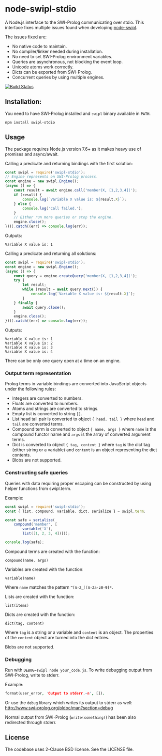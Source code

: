 # node-swipl-stdio

A Node.js interface to the SWI-Prolog communicating over stdio.
This interface fixes multiple issues found when developing [node-swipl][node-swipl].

[node-swipl]:https://github.com/rla/node-swipl

The issues fixed are:

 * No native code to maintain.
 * No compiler/linker needed during installation.
 * No need to set SWI-Prolog environment variables.
 * Queries are asynchronous, not blocking the event loop.
 * Unicode atoms work correctly.
 * Dicts can be exported from SWI-Prolog.
 * Concurrent queries by using multiple engines.

[![Build Status](https://travis-ci.org/rla/node-swipl-stdio.svg?branch=master)](https://travis-ci.org/rla/node-swipl-stdio)

## Installation:

You need to have SWI-Prolog installed and `swipl` binary available in `PATH`.

```
npm install swipl-stdio
```

## Usage

The package requires Node.js version 7.6+ as it makes heavy
use of promises and async/await.

Calling a predicate and returning bindings with
the first solution:

```js
const swipl = require('swipl-stdio');
// Engine represents on SWI-Prolog process.
const engine = new swipl.Engine();
(async () => {
    const result = await engine.call('member(X, [1,2,3,4])');
    if (result) {
        console.log(`Variable X value is: ${result.X}`);
    } else {
        console.log('Call failed.');
    }
    // Either run more queries or stop the engine.
    engine.close();
})().catch((err) => console.log(err));
```

Outputs:

```
Variable X value is: 1
```

Calling a predicate and returning all solutions:

```js
const swipl = require('swipl-stdio');
const engine = new swipl.Engine();
(async () => {
    const query = engine.createQuery('member(X, [1,2,3,4])');
    try {
        let result;
        while (result = await query.next()) {
            console.log(`Variable X value is: ${result.X}`);
        }
    } finally {
        await query.close();
    }
    engine.close();
})().catch((err) => console.log(err));
```

Outputs:

```
Variable X value is: 1
Variable X value is: 2
Variable X value is: 3
Variable X value is: 4
```

There can be only one query open at a time on an engine.

### Output term representation

Prolog terms in variable bindings are converted into
JavaScript objects under the following rules:

 * Integers are converted to numbers.
 * Floats are converted to numbers.
 * Atoms and strings are converted to strings.
 * Empty list is converted to string `[]`.
 * List head tail pair is converted to object `{ head, tail }` where
   `head` and `tail` are converted terms.
 * Compound term is converted to object `{ name, args }` where
   `name` is the compound functor name and `args` is the array
   of converted argument terms.
 * Dict is converted to object `{ tag, content }` where `tag`
   is the dict tag (either string or a variable) and `content`
   is an object representing the dict contents.
 * Blobs are not supported.

### Constructing safe queries

Queries with data requiring proper escaping can be constructed
by using helper functions from swipl.term.

Example:

```js
const swipl = require('swipl-stdio');
const { list, compound, variable, dict, serialize } = swipl.term;

const safe = serialize(
    compound('member', [
        variable('X'),
        list([1, 2, 3, 4])]));

console.log(safe);
```

Compound terms are created with the function:

```
compound(name, args)
```

Variables are created with the function:

```
variable(name)
```

Where `name` matches the pattern `^[A-Z_][A-Za-z0-9]*`.

Lists are created with the function:

```
list(items)
```

Dicts are created with the function:

```
dict(tag, content)
```

Where `tag` is a string or a variable and `content` is an object.
The properties of the `content` object are turned into the dict
entries.

Blobs are not supported.

### Debugging

Run with `DEBUG=swipl node your_code.js`. To write debugging output
from SWI-Prolog, write to stderr.

Example:

```prolog
format(user_error, 'Output to stderr.~n', []).
```

Or use the `debug` library which writes its output to stderr as well:
<http://www.swi-prolog.org/pldoc/man?section=debug>

Normal output from SWI-Prolog (`write(something)`) has been also redirected
through stderr.

## License

The codebase uses 2-Clause BSD license. See the LICENSE file.
